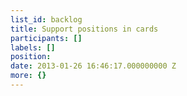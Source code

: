 ```yaml
---
list_id: backlog
title: Support positions in cards
participants: []
labels: []
position: 
date: 2013-01-26 16:46:17.000000000 Z
more: {}
---
```


